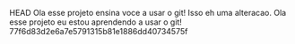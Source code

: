  HEAD
Ola esse projeto ensina voce a usar o git!
Isso eh uma alteracao.
Ola esse projeto eu estou aprendendo a usar o git!
77f6d83d2e6a7e5791315b81e1886dd40734575f
